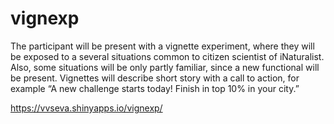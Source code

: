 # vignexp
The participant will be present with a vignette experiment, where they will be exposed to a several situations common to citizen scientist of iNaturalist. Also, some situations will be only partly familiar, since a new functional will be present. Vignettes will describe short story with a call to action, for example “A new challenge starts today! Finish in top 10% in your city.” 

https://vvseva.shinyapps.io/vignexp/
